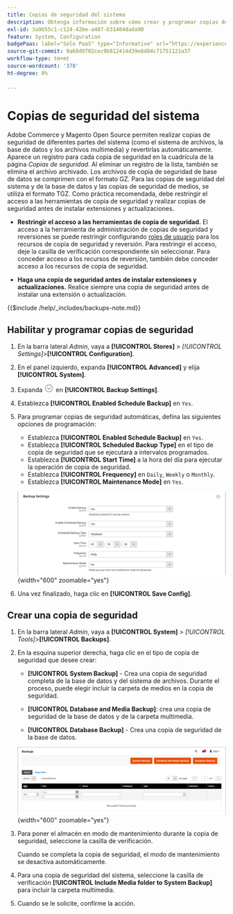 ```yaml
---
title: Copias de seguridad del sistema
description: Obtenga información sobre cómo crear y programar copias de seguridad del sistema, incluidos el sistema de archivos, la base de datos y los archivos multimedia.
exl-id: 3a9655c1-c124-42be-a487-b31404dada90
feature: System, Configuration
badgePaas: label="Solo PaaS" type="Informative" url="https://experienceleague.adobe.com/en/docs/commerce/user-guides/product-solutions" tooltip="Se aplica solo a proyectos de Adobe Commerce en la nube (infraestructura PaaS administrada por Adobe) y a proyectos locales."
source-git-commit: 9a68d9702cec9b812414d39e8d04c71751121a37
workflow-type: tm+mt
source-wordcount: '378'
ht-degree: 0%

---
```


# Copias de seguridad del sistema

Adobe Commerce y Magento Open Source permiten realizar copias de seguridad de diferentes partes del sistema (como el sistema de archivos, la base de datos y los archivos multimedia) y revertirlas automáticamente. Aparece un registro para cada copia de seguridad en la cuadrícula de la página _Copias de seguridad_. Al eliminar un registro de la lista, también se elimina el archivo archivado. Los archivos de copia de seguridad de base de datos se comprimen con el formato GZ. Para las copias de seguridad del sistema y de la base de datos y las copias de seguridad de medios, se utiliza el formato TGZ. Como práctica recomendada, debe restringir el acceso a las herramientas de copia de seguridad y realizar copias de seguridad antes de instalar extensiones y actualizaciones.

- **Restringir el acceso a las herramientas de copia de seguridad.** El acceso a la herramienta de administración de copias de seguridad y reversiones se puede restringir configurando [roles de usuario](permissions-user-roles.md) para los recursos de copia de seguridad y reversión. Para restringir el acceso, deje la casilla de verificación correspondiente sin seleccionar. Para conceder acceso a los recursos de reversión, también debe conceder acceso a los recursos de copia de seguridad.

- **Haga una copia de seguridad antes de instalar extensiones y actualizaciones.** Realice siempre una copia de seguridad antes de instalar una extensión o actualización.

{{$include /help/_includes/backups-note.md}}

## Habilitar y programar copias de seguridad

1. En la barra lateral _Admin_, vaya a **[!UICONTROL Stores]** > _[!UICONTROL Settings]_>**[!UICONTROL Configuration]**.

1. En el panel izquierdo, expanda **[!UICONTROL Advanced]** y elija **[!UICONTROL System]**.

1. Expanda ![Selector de expansión](../assets/icon-display-expand.png) en **[!UICONTROL Backup Settings]**.

1. Establezca **[!UICONTROL Enabled Schedule Backup]** en `Yes`.

1. Para programar copias de seguridad automáticas, defina las siguientes opciones de programación:

   - Establezca **[!UICONTROL Enabled Schedule Backup]** en `Yes`.
   - Establezca **[!UICONTROL Scheduled Backup Type]** en el tipo de copia de seguridad que se ejecutará a intervalos programados.
   - Establezca **[!UICONTROL Start Time]** a la hora del día para ejecutar la operación de copia de seguridad.
   - Establezca **[!UICONTROL Frequency]** en `Daily`, `Weekly` o `Monthly`.
   - Establezca **[!UICONTROL Maintenance Mode]** en `Yes`.

   ![Configuración avanzada - copias de seguridad](../configuration-reference/advanced/assets/system-scheduled-backup-settings.png){width="600" zoomable="yes"}

1. Una vez finalizado, haga clic en **[!UICONTROL Save Config]**.

## Crear una copia de seguridad

1. En la barra lateral _Admin_, vaya a **[!UICONTROL System]** > _[!UICONTROL Tools]_>**[!UICONTROL Backups]**.

1. En la esquina superior derecha, haga clic en el tipo de copia de seguridad que desee crear:

   - **[!UICONTROL System Backup]** - Crea una copia de seguridad completa de la base de datos y del sistema de archivos. Durante el proceso, puede elegir incluir la carpeta de medios en la copia de seguridad.

   - **[!UICONTROL Database and Media Backup]**: crea una copia de seguridad de la base de datos y de la carpeta multimedia.

   - **[!UICONTROL Database Backup]** - Crea una copia de seguridad de la base de datos.

   ![Herramientas del sistema - copias de seguridad](./assets/tools-backups.png){width="600" zoomable="yes"}

1. Para poner el almacén en modo de mantenimiento durante la copia de seguridad, seleccione la casilla de verificación.

   Cuando se completa la copia de seguridad, el modo de mantenimiento se desactiva automáticamente.

1. Para una copia de seguridad del sistema, seleccione la casilla de verificación **[!UICONTROL Include Media folder to System Backup]** para incluir la carpeta multimedia.

1. Cuando se le solicite, confirme la acción.


